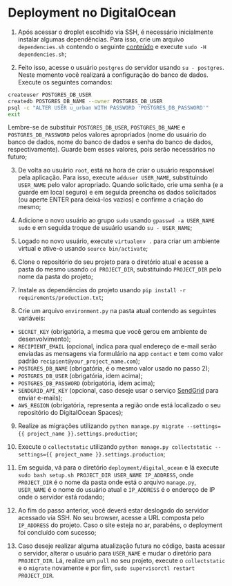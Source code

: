# Deployment no DigitalOcean

1. Após acessar o droplet escolhido via SSH, é necessário inicialmente instalar algumas dependências. Para isso, crie um arquivo `dependencies.sh` contendo o seguinte [conteúdo](https://raw.githubusercontent.com/citiufpe/citi-webplate/dev/deployment/digital_ocean/dependencies.sh) e execute `sudo -H dependencies.sh`;

2. Feito isso, acesse o usuário `postgres` do servidor usando `su - postgres`. Neste momento você realizará a configuração do banco de dados. Execute os seguintes comandos:
  ```bash
  createuser POSTGRES_DB_USER
  createdb POSTGRES_DB_NAME --owner POSTGRES_DB_USER
  psql -c "ALTER USER u_urban WITH PASSWORD 'POSTGRES_DB_PASSWORD'"
  exit
  ```
Lembre-se de substituir `POSTGRES_DB_USER`, `POSTGRES_DB_NAME` e `POSTGRES_DB_PASSWORD` pelos valores apropriados (nome do usuário do banco de dados, nome do banco de dados e senha do banco de dados, respectivamente). Guarde bem esses valores, pois serão necessários no futuro;

3. De volta ao usuário `root`, está na hora de criar o usuário responsável pela aplicação. Para isso, execute `adduser USER_NAME`, substituindo `USER_NAME` pelo valor apropriado. Quando solicitado, crie uma senha (e a guarde em local seguro) e em seguida preencha os dados solicitados (ou aperte ENTER para deixá-los vazios) e confirme a criação do mesmo;

4. Adicione o novo usuário ao grupo `sudo` usando `gpasswd -a USER_NAME sudo` e em seguida troque de usuário usando `su - USER_NAME`;

5. Logado no novo usuário, execute `virtualenv .` para criar um ambiente virtual e ative-o usando `source bin/activate`;

6. Clone o repositório do seu projeto para o diretório atual e acesse a pasta do mesmo usando `cd PROJECT_DIR`, substituindo `PROJECT_DIR` pelo nome da pasta do projeto;

7. Instale as dependências do projeto usando `pip install -r requirements/production.txt`;

8. Crie um arquivo `environment.py` na pasta atual contendo as seguintes variáveis:
  * `SECRET_KEY` (obrigatória, a mesma que você gerou em ambiente de desenvolvimento);
  * `RECIPIENT_EMAIL` (opcional, indica para qual endereço de e-mail serão enviadas as mensagens via formulário na app `contact` e tem como valor padrão `recipient@your_project_name.com`);
  * `POSTGRES_DB_NAME` (obrigatória, é o mesmo valor usado no passo 2);
  * `POSTGRES_DB_USER` (obrigatória, idem acima);
  * `POSTGRES_DB_PASSWORD` (obrigatória, idem acima);
  * `SENDGRID_API_KEY` (opcional, caso deseje usar o serviço [SendGrid](https://sendgrid.com/) para enviar e-mails);
  * `AWS_REGION` (obrigatória, representa a região onde está localizado o seu repositório do DigitalOcean Spaces);

9. Realize as migrações utilizando `python manage.py migrate --settings={{ project_name }}.settings.production`;

10. Execute o `collectstatic` utilizando `python manage.py collectstatic --settings={{ project_name }}.settings.production`;

11. Em seguida, vá para o diretório `deployment/digital_ocean` e lá execute `sudo bash setup.sh PROJECT_DIR USER_NAME IP_ADDRESS`, onde `PROJECT_DIR` é o nome da pasta onde está o arquivo `manage.py`, `USER_NAME` é o nome do usuário atual e `IP_ADDRESS` é o endereço de IP onde o servidor está rodando;

12. Ao fim do passo anterior, você deverá estar deslogado do servidor acessado via SSH. No seu browser, acesse a URL composta pelo `IP_ADDRESS` do projeto. Caso o site esteja no ar, parabéns, o deployment foi concluído com sucesso;

13. Caso deseje realizar alguma atualização futura no código, basta acessar o servidor, alterar o usuário para `USER_NAME` e mudar o diretório para `PROJECT_DIR`. Lá, realize um `pull` no seu projeto, execute o `collectstatic` e o `migrate` novamente e por fim, `sudo supervisorctl restart PROJECT_DIR`.
